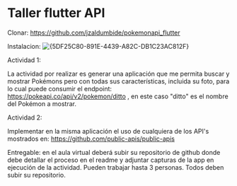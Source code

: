 # Taller flutter API



Clonar:
https://github.com/jzaldumbide/pokemonapi_flutter

Instalacion:
![{5DF25C80-891E-4439-A82C-DB1C23AC812F}](https://github.com/user-attachments/assets/4936c369-5419-42f1-846b-42dd81bb5e4c)

Actividad 1:

La actividad por realizar es generar una aplicación que me permita buscar y mostrar Pokémons pero con todas sus características, incluida su foto, para lo cual puede consumir el endpoint: https://pokeapi.co/api/v2/pokemon/ditto , en este caso "ditto" es el nombre del Pokémon a mostrar.



Actividad 2:

Implementar en la misma aplicación el uso de cualquiera de los API's mostrados en: https://github.com/public-apis/public-apis

Entregable: en el aula virtual deberá subir su repositorio de github donde debe detallar el proceso en el readme y adjuntar capturas de la app en ejecución de la actividad. Pueden trabajar hasta 3 personas. Todos deben subir su repositorio.

